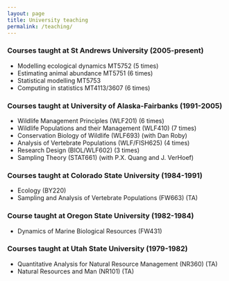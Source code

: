 ```yaml
---
layout: page
title: University teaching
permalink: /teaching/
---
```


### Courses taught at St Andrews University (2005-present)
* Modelling ecological dynamics MT5752 (5 times)
* Estimating animal abundance MT5751 (6 times)
* Statistical modelling MT5753 
* Computing in statistics MT4113/3607 (6 times)

### Courses taught at University of Alaska-Fairbanks (1991-2005)
* Wildlife Management Principles (WLF201) (6 times)
* Wildlife Populations and their Management (WLF410) (7 times)
* Conservation Biology of Wildlife (WLF693) (with Dan Roby)
* Analysis of Vertebrate Populations (WLF/FISH625) (4 times)
* Research Design (BIOL/WLF602) (3 times)
* Sampling Theory (STAT661) (with P.X. Quang and J. VerHoef)

### Courses taught at Colorado State University (1984-1991)
* Ecology (BY220)
* Sampling and Analysis of Vertebrate Populations (FW663) (TA)

### Course taught at Oregon State University (1982-1984)
* Dynamics of Marine Biological Resources (FW431)

### Courses taught at Utah State University (1979-1982)
* Quantitative Analysis for Natural Resource Management (NR360) (TA)
* Natural Resources and Man (NR101) (TA)